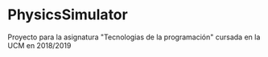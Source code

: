 # PhysicsSimulator

Proyecto para la asignatura "Tecnologias de la programación" cursada en la UCM en 2018/2019
